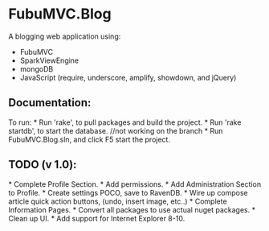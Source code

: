 <h1>FubuMVC.Blog</h1>
A blogging web application using:

* FubuMVC
* SparkViewEngine
* mongoDB
* JavaScript (require, underscore, amplify, showdown, and jQuery)

<h2>Documentation:</h2>
To run:
* Run 'rake', to pull packages and build the project.
* Run 'rake startdb', to start the database. //not working on the branch
* Run FubuMVC.Blog.sln, and click F5 start the project.


<h2>TODO (v 1.0):</h2>
* Complete Profile Section.
* Add permissions.
* Add Administration Section to Profile.
* Create settings POCO, save to RavenDB.
* Wire up compose article quick action buttons, (undo, insert image, etc..)
* Complete Information Pages.
* Convert all packages to use actual nuget packages.
* Clean up UI.
* Add support for Internet Explorer 8-10.
